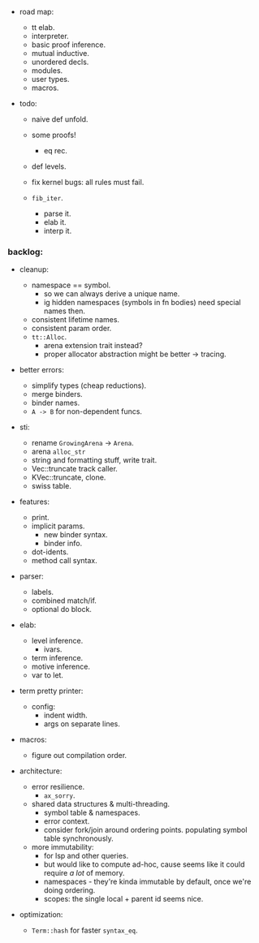 
- road map:
    - tt elab.
    - interpreter.
    - basic proof inference.
    - mutual inductive.
    - unordered decls.
    - modules.
    - user types.
    - macros.


- todo:
    - naive def unfold.
    - some proofs!
        - eq rec.
    - def levels.
    - fix kernel bugs: all rules must fail.

    - `fib_iter`.
        - parse it.
        - elab it.
        - interp it.



### backlog:

- cleanup:
    - namespace == symbol.
        - so we can always derive a unique name.
        - ig hidden namespaces (symbols in fn bodies) need special names then.
    - consistent lifetime names.
    - consistent param order.
    - `tt::Alloc`.
        - arena extension trait instead?
        - proper allocator abstraction might be better -> tracing.

- better errors:
    - simplify types (cheap reductions).
    - merge binders.
    - binder names.
    - `A -> B` for non-dependent funcs.

- sti:
    - rename `GrowingArena` -> `Arena`.
    - arena `alloc_str`
    - string and formatting stuff, write trait.
    - Vec::truncate track caller.
    - KVec::truncate, clone.
    - swiss table.

- features:
    - print.
    - implicit params.
        - new binder syntax.
        - binder info.
    - dot-idents.
    - method call syntax.

- parser:
    - labels.
    - combined match/if.
    - optional do block.

- elab:
    - level inference.
        - ivars.
    - term inference.
    - motive inference.
    - var to let.

- term pretty printer:
    - config:
        - indent width.
        - args on separate lines.

- macros:
    - figure out compilation order.

- architecture:
    - error resilience.
        - `ax_sorry`.
    - shared data structures & multi-threading.
        - symbol table & namespaces.
        - error context.
        - consider fork/join around ordering points.
          populating symbol table synchronously.
    - more immutability:
        - for lsp and other queries.
        - but would like to compute ad-hoc, cause seems
          like it could require *a lot* of memory.
        - namespaces - they're kinda immutable by default,
          once we're doing ordering.
        - scopes: the single local + parent id seems nice.

- optimization:
    - `Term::hash` for faster `syntax_eq`.

